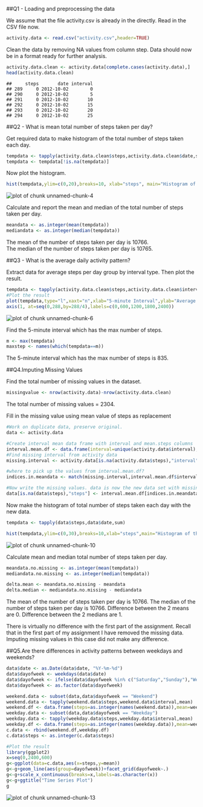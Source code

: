 ##Q1 - Loading and preprocessing the data

We assume that the file activity.csv is already in the directly.
Read in the CSV file now.


```r
activity.data <- read.csv("activity.csv",header=TRUE)
```

Clean the data by removing NA values from column step. Data should now be in a format ready for further analysis.


```r
activity.data.clean <- activity.data[complete.cases(activity.data),]
head(activity.data.clean)
```

```
##     steps       date interval
## 289     0 2012-10-02        0
## 290     0 2012-10-02        5
## 291     0 2012-10-02       10
## 292     0 2012-10-02       15
## 293     0 2012-10-02       20
## 294     0 2012-10-02       25
```
    
    
##Q2 - What is mean total number of steps taken per day?

Get required data to make histogram of the total number of steps taken each day.


```r
tempdata <- tapply(activity.data.clean$steps,activity.data.clean$date,sum)
tempdata <- tempdata[!is.na(tempdata)]
```

Now plot the histogram.


```r
hist(tempdata,ylim=c(0,20),breaks=10, xlab="steps", main="Histogram of the total number of steps taken each day")
```

![plot of chunk unnamed-chunk-4](figure/unnamed-chunk-4-1.png) 

Calculate and report the mean and median of the total number of steps taken per day.


```r
meandata <- as.integer(mean(tempdata))
mediandata <- as.integer(median(tempdata))
```
The mean of the number of steps taken per day is 10766.    
The median of the number of steps taken per day is 10765.
    
##Q3 - What is the average daily activity pattern?    

Extract data for average steps per day group by interval type. Then plot the result.


```r
tempdata <- tapply(activity.data.clean$steps,activity.data.clean$interval,mean)
#Plot the result
plot(tempdata,type="l",xaxt="n",xlab="5-minute Interval",ylab="Average number of steps taken",main="Time Series Plot")
axis(1, at=seq(0,288,by=288/4),labels=c(0,600,1200,1800,2400))
```

![plot of chunk unnamed-chunk-6](figure/unnamed-chunk-6-1.png) 

Find the 5-minute interval which has the max number of steps.


```r
m <- max(tempdata)
maxstep <- names(which(tempdata==m))
```
The 5-minute interval which has the max number of steps is 835.
    
    
##Q4.Imputing Missing Values

Find the total number of missing values in the dataset.


```r
missingvalue <- nrow(activity.data)-nrow(activity.data.clean)
```

The total number of missing values = 2304.
      
Fill in the missing value using mean value of steps as replacement 


```r
#Work on duplicate data, preserve original.
data <- activity.data

#Create interval mean data frame with interval and mean.steps columns
interval.mean.df <- data.frame(interval=unique(activity.data$interval), mean.steps=tempdata)
#Find missing interval from activity data
missing.interval <- activity.data[is.na(activity.data$steps),"interval"]

#where to pick up the values from interval.mean.df?
indices.in.meandata <- match(missing.interval,interval.mean.df$interval)

#Now write the missing values. data is now the new data set with missing values filled in
data[is.na(data$steps),"steps"] <- interval.mean.df[indices.in.meandata,"mean.steps"]
```

Now make the histogram of total number of steps taken each day with the new data.

```r
tempdata <- tapply(data$steps,data$date,sum)

hist(tempdata,ylim=c(0,30),breaks=10,xlab="steps",main="Histogram of the total number of steps taken each day")
```

![plot of chunk unnamed-chunk-10](figure/unnamed-chunk-10-1.png) 

Calculate mean and median total number of steps taken per day.


```r
meandata.no.missing <- as.integer(mean(tempdata))
mediandata.no.missing <- as.integer(median(tempdata))

delta.mean <- meandata.no.missing - meandata
delta.median <- mediandata.no.missing - mediandata
```

The mean of the number of steps taken per day is 10766.
The median of the number of steps taken per day is 10766.
Difference between the 2 means are 0.
Difference between the 2 medians are 1.
     
There is virtually no difference with the first part of the assignment. Recall that in the first part of my assignment I have removed the missing data. Imputing missing values in this case did not make any difference.
    
##Q5.Are there differences in activity patterns between weekdays and weekends?


```r
data$date <- as.Date(data$date, "%Y-%m-%d")
data$dayofweek <- weekdays(data$date)
data$dayofweek <- ifelse(data$dayofweek %in% c("Saturday","Sunday"),"Weekend","Weekday")
data$dayofweek <- as.factor(data$dayofweek)
```


```r
weekend.data <- subset(data,data$dayofweek == "Weekend")
weekend.data <- tapply(weekend.data$steps,weekend.data$interval,mean)
weekend.df <- data.frame(steps=as.integer(names(weekend.data)),mean=weekend.data,dayofweek="Weekend")
weekday.data <- subset(data,data$dayofweek == "Weekday")
weekday.data <- tapply(weekday.data$steps,weekday.data$interval,mean)
weekday.df <- data.frame(steps=as.integer(names(weekday.data)),mean=weekday.data,dayofweek="Weekday")
c.data <- rbind(weekend.df,weekday.df)
c.data$steps <- as.integer(c.data$steps)

#Plot the result
library(ggplot2)
x=seq(0,2400,600)
g<-ggplot(data=c.data,aes(x=steps,y=mean))
g<-g+geom_line(aes(group=dayofweek))+facet_grid(dayofweek~.)
g<-g+scale_x_continuous(breaks=x,labels=as.character(x))
g<-g+ggtitle("Time Series Plot")
g
```

![plot of chunk unnamed-chunk-13](figure/unnamed-chunk-13-1.png) 

